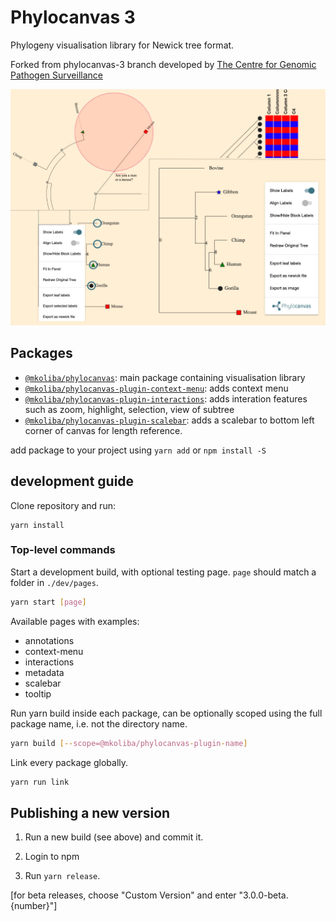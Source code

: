 # Phylocanvas 3 
Phylogeny visualisation library for Newick tree format.

Forked from phylocanvas-3 branch developed by [The Centre for Genomic Pathogen Surveillance](https://www.pathogensurveillance.net/)


![Phylocanvas3 example illustration](./illustration.jpg)

## Packages
- [`@mkoliba/phylocanvas`](): main package containing visualisation library 
- [`@mkoliba/phylocanvas-plugin-context-menu`](): adds context menu 
- [`@mkoliba/phylocanvas-plugin-interactions`](): adds interation features such as zoom, highlight, selection, view of subtree
- [`@mkoliba/phylocanvas-plugin-scalebar`](): adds a scalebar to bottom left corner of canvas for length reference. 

add package to your project using `yarn add` or `npm install -S`

## development guide
Clone repository and run: 
```
yarn install
```

### Top-level commands
Start a development build, with optional testing page. `page` should match a folder in `./dev/pages`.
```bash
yarn start [page]
```

Available pages with examples:
- annotations
- context-menu
- interactions
- metadata
- scalebar
- tooltip

Run yarn build inside each package, can be optionally scoped using the full package name, i.e. not the directory name.
```bash
yarn build [--scope=@mkoliba/phylocanvas-plugin-name]
```

Link every package globally.
```bash
yarn run link
```

## Publishing a new version

1.  Run a new build (see above) and commit it.

2.  Login to npm

3.  Run `yarn release`.

[for beta releases, choose "Custom Version" and enter "3.0.0-beta.{number}"]


